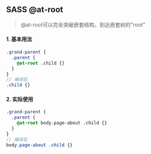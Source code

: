 ## SASS @at-root

> @at-root可以完全突破嵌套结构，到达嵌套树的“root”


#### 1. 基本用法
```scss
.grand-parent {
  .parent {
    @at-root .child {}
  }
}
// 编译后
.child {}
```

#### 2. 实际使用
```scss
.grand-parent {
  .parent {
    @at-root body.page-about .child {}
  }
}
// 编译后
body.page-about .child {}
```